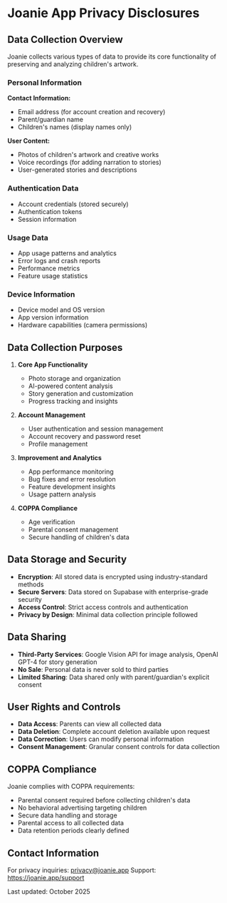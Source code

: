 # Joanie App Privacy Disclosures

## Data Collection Overview

Joanie collects various types of data to provide its core functionality of preserving and analyzing children's artwork.

### Personal Information

**Contact Information:**
- Email address (for account creation and recovery)
- Parent/guardian name
- Children's names (display names only)

**User Content:**
- Photos of children's artwork and creative works
- Voice recordings (for adding narration to stories)
- User-generated stories and descriptions

### Authentication Data
- Account credentials (stored securely)
- Authentication tokens
- Session information

### Usage Data
- App usage patterns and analytics
- Error logs and crash reports
- Performance metrics
- Feature usage statistics

### Device Information
- Device model and OS version
- App version information
- Hardware capabilities (camera permissions)

## Data Collection Purposes

1. **Core App Functionality**
   - Photo storage and organization
   - AI-powered content analysis
   - Story generation and customization
   - Progress tracking and insights

2. **Account Management**
   - User authentication and session management
   - Account recovery and password reset
   - Profile management

3. **Improvement and Analytics**
   - App performance monitoring
   - Bug fixes and error resolution
   - Feature development insights
   - Usage pattern analysis

4. **COPPA Compliance**
   - Age verification
   - Parental consent management
   - Secure handling of children's data

## Data Storage and Security

- **Encryption**: All stored data is encrypted using industry-standard methods
- **Secure Servers**: Data stored on Supabase with enterprise-grade security
- **Access Control**: Strict access controls and authentication
- **Privacy by Design**: Minimal data collection principle followed

## Data Sharing

- **Third-Party Services**: Google Vision API for image analysis, OpenAI GPT-4 for story generation
- **No Sale**: Personal data is never sold to third parties
- **Limited Sharing**: Data shared only with parent/guardian's explicit consent

## User Rights and Controls

- **Data Access**: Parents can view all collected data
- **Data Deletion**: Complete account deletion available upon request
- **Data Correction**: Users can modify personal information
- **Consent Management**: Granular consent controls for data collection

## COPPA Compliance

Joanie complies with COPPA requirements:
- Parental consent required before collecting children's data
- No behavioral advertising targeting children
- Secure data handling and storage
- Parental access to all collected data
- Data retention periods clearly defined

## Contact Information

For privacy inquiries: privacy@joanie.app
Support: https://joanie.app/support

Last updated: October 2025
